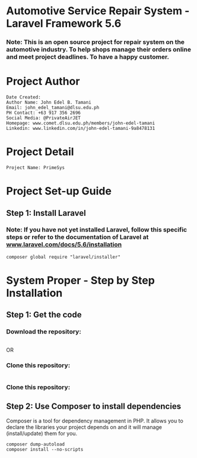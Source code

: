 # Automotive Service Repair System - Laravel Framework 5.6
  ### Note: This is an open source project for repair system on the automotive industry. To help shops manage their orders online and meet project deadlines. To have a happy customer. 

# Project Author 
```
Date Created: 
Author Name: John Edel B. Tamani
Email: john_edel_tamani@dlsu.edu.ph 
PH Contact: +63 917 356 2696
Social Media: @PrivateAirJET
Homepage: www.comet.dlsu.edu.ph/members/john-edel-tamani
Linkedin: www.linkedin.com/in/john-edel-tamani-9a8478131
```
# Project Detail 
```
Project Name: PrimeSys
```


# Project Set-up Guide
## Step 1: Install Laravel

### Note: If you have not yet installed Laravel, follow this specific steps or refer to the documentation of Laravel at www.laravel.com/docs/5.6/installation

```
composer global require "laravel/installer"
```

# System Proper - Step by Step Installation

## Step 1: Get the code 

### Download the repository:

```

```

OR 

### Clone this repository: 

```

```

### Clone this repository: 

## Step 2: Use Composer to install dependencies

Composer is a tool for dependency management in PHP. It allows you to declare the libraries your project depends on and it will manage (install/update) them for you.


```
composer dump-autoload
composer install --no-scripts
```
